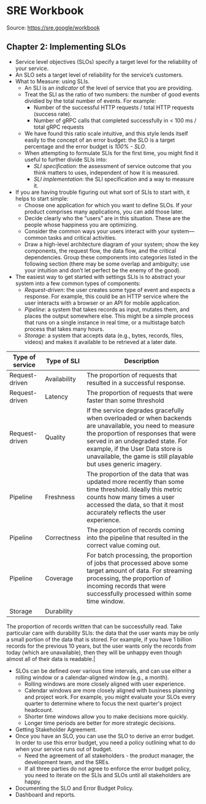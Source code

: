 # SRE Workbook

Source: <https://sre.google/workbook>

## Chapter 2: Implementing SLOs

- Service level objectives (SLOs) specify a target level for the reliability of your service.
- An SLO sets a target level of reliability for the service’s customers.
- What to Measure: using SLIs.
  - An SLI is an _indicator_ of the level of service that you are providing.
  - Treat the SLI as the ratio of two numbers: the number of good events dividied by the total number of events. For example:
    - Number of the successful HTTP requests / total HTTP requests (success rate).
    - Number of gRPC calls that completed successfully in < 100 ms / total gRPC requests
  - We have found this ratio scale intuitive, and this style lends itself easily to the concept of an error budget: the SLO is a target percentage and the error budget is _100% - SLO_.
  - When attempting to formulate SLIs for the first time, you might find it useful to further divide SLIs into:
    - _SLI specification_: the assessment of service outcome that you think matters to uses, independent of how it is measured.
    - _SLI implementation_: the SLI specification and a way to measure it.
- If you are having trouble figuring out what sort of SLIs to start with, it helps to start simple:
  - Choose one application for which you want to define SLOs. If your product comprises many applications, you can add those later.
  - Decide clearly who the “users” are in this situation. These are the people whose happiness you are optimizing.
  - Consider the common ways your users interact with your system—common tasks and critical activities.
  - Draw a high-level architecture diagram of your system; show the key components, the request flow, the data flow, and the critical dependencies. Group these components into categories listed in the following section (there may be some overlap and ambiguity; use your intuition and don’t let perfect be the enemy of the good).
- The easiest way to get started with settings SLIs is to abstract your system into a few common types of components:
  - _Request-driven_: the user creates some type of event and expects a response. For example, this could be an HTTP service where the user interacts with a browser or an API for mobile application.
  - _Pipeline_: a system that takes records as input, mutates them, and places the output somewhere else. This might be a simple process that runs on a single instance in real time, or a multistage batch process that takes many hours.
  - _Storage_: a system that accepts data (e.g., bytes, records, files, videos) and makes it available to be retrieved at a later date.

| Type of service | Type of SLI  | Description                                                                                                                                                                                                                                                                            |
| --------------- | ------------ | -------------------------------------------------------------------------------------------------------------------------------------------------------------------------------------------------------------------------------------------------------------------------------------- |
| Request-driven  | Availability | The proportion of requests that resulted in a successful response.                                                                                                                                                                                                                     |
| Request-driven  | Latency      | The proportion of requests that were faster than some threshold                                                                                                                                                                                                                        |
| Request-driven  | Quality      | If the service degrades gracefully when overloaded or when backends are unavailable, you need to measure the proportion of responses that were served in an undegraded state. For example, if the User Data store is unavailable, the game is still playable but uses generic imagery. |
| Pipeline        | Freshness    | The proportion of the data that was updated more recently than some time threshold. Ideally this metric counts how many times a user accessed the data, so that it most accurately reflects the user experience.                                                                       |
| Pipeline        | Correctness  | The proportion of records coming into the pipeline that resulted in the correct value coming out.                                                                                                                                                                                      |
| Pipeline        | Coverage     | For batch processing, the proportion of jobs that processed above some target amount of data. For streaming processing, the proportion of incoming records that were successfully processed within some time window.                                                                   |
| Storage         | Durability   |

The proportion of records written that can be successfully read. Take particular care with durability SLIs: the data that the user wants may be only a small portion of the data that is stored. For example, if you have 1 billion records for the previous 10 years, but the user wants only the records from today (which are unavailable), then they will be unhappy even though almost all of their data is readable.|

- SLOs can be defined over various time intervals, and can use either a rolling window or a calendar-aligned window (e.g., a month). 
  - Rolling windows are more closely aligned with user experience.
  - Calendar windows are more closely aligned with business planning and project work. For example, you might evaluate your SLOs every quarter to determine where to focus the next quarter's project headcount.
  - Shorter time windows allow you to make decisions more quickly.
  - Longer time periods are better for more strategic decisions.
- Getting Stakeholder Agreement.
- Once you have an SLO, you can use the SLO to derive an error budget. In order to use this error budget, you need a policy outlining what to do when your service runs out of budget.
  - Need the agreement of all stakeholders - the product manager, the development team, and the SREs.
  - If all three parties do not agree to enforce the error budget policy, you need to iterate on the SLIs and SLOs until all stakeholders are happy.
- Documenting the SLO and Error Budget Policy.
- Dashboard and reports.
